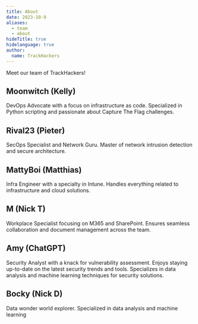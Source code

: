 ```yaml
---
title: About
date: 2023-10-9
aliases:
  - team
  - about
hideTitle: true
hidelanguage: true
author:
  name: TrackHackers
---
```


Meet our team of TrackHackers!

## Moonwitch (Kelly)

DevOps Advocate with a focus on infrastructure as code.
Specialized in Python scripting and passionate about Capture The Flag
challenges.

## Rival23 (Pieter)

SecOps Specialist and Network Guru. Master of
network intrusion detection and secure architecture.

## MattyBoi (Matthias)

Infra
Engineer with a specialty in Intune. Handles everything related to
infrastructure and cloud solutions.

## M (Nick T)

Workplace Specialist focusing on
M365 and SharePoint. Ensures seamless collaboration and document management
across the team.

## Amy (ChatGPT)

Security Analyst with a knack for vulnerability
assessment. Enjoys staying up-to-date on the latest security trends and tools.
Specializes in data analysis and machine learning techniques for security
solutions.

## Bocky (Nick D)

Data wonder world explorer. Specialized in data
analysis and machine learning
